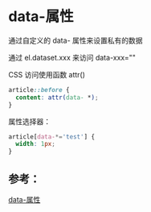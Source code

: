 # data-属性

通过自定义的 data- 属性来设置私有的数据

通过 el.dataset.xxx 来访问 data-xxx=""

CSS 访问使用函数 attr()

```css
article::before {
  content: attr(data- *);
}
```

属性选择器：

```css
article[data-*='test'] {
  width: 1px;
}
```

## 参考：

[data-属性](https://developer.mozilla.org/zh-CN/docs/Web/Guide/HTML/Using_data_attributes)
